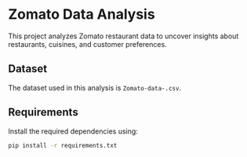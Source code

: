 # Zomato Data Analysis

This project analyzes Zomato restaurant data to uncover insights about restaurants, cuisines, and customer preferences.

## Dataset
The dataset used in this analysis is `Zomato-data-.csv`.

## Requirements
Install the required dependencies using:
```bash
pip install -r requirements.txt
